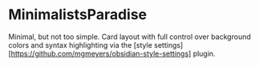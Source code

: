 # MinimalistsParadise
Minimal, but not too simple. Card layout with full control over background colors and syntax highlighting via the [style settings][https://github.com/mgmeyers/obsidian-style-settings] plugin.
